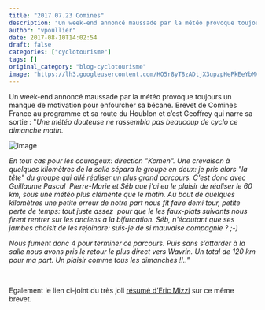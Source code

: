 ```yaml
---
title: "2017.07.23 Comines"
description: "Un week-end annoncé maussade par la météo provoque toujours un manque de motivation pour enfourcher sa bécane. Brevet de Comines France au programme et sa route du Houblon et c’est Geoffrey qui narre sa sortie : \"*Une météo douteuse ne rassembla pas beaucoup de cyclo ce dimanche matin.*"
author: "vpoullier"
date: 2017-08-10T14:02:54
draft: false
categories: ["cyclotourisme"]
tags: []
original_category: "blog-cyclotourisme"
image: "https://lh3.googleusercontent.com/HO5r8yT8zADtjX3upzpHePkEeYbMVKq0RyAjwDF3Mv1_3dVxGVPaOPp-YIl0vSoqyDP0-PGiq_EvPvMVECKJZ1Izpu-oaeZj9mjaYtjINci3S4ejUlJ_tiyltvn0A7QMqDI56YgDq_HA6BcB3m41gRKTsCZlT8aQfg3UVTROqbgxxcaf4nS74N402ZjO4ztLiD30IuN2mCD7Obn83IkrJEZ67BI13IT4JcLpvV7ReSWODWfUFl-SBPO80S3fb1WDVyuQMOXgilmLo2O3W3XyYCXf9XUD4sR57P-SqYwtBfFRZ7uecG6vmGdj7jkX8ZncY0aBAVDKD27HDwKVtXk5y3fOAcLyKPiEtZgIcRiLYYoOyf4tiw_zUsDy19C6BeadOc2s0bZmaa-WEU6l5jZNUXif_EF-EeAyMDxSalIAwGvbBnVfIlzzniqeKvEw48iWtdxAKkSSKoYSQOG7TdCxyJcRu04da5vW40upkSe7sOsOtnxyki7jJtvMIJNRkqgcyQbu7O4B5BDYitr5qvEQ-cL-r76Y9CzbGv70BOX1FRlb1vAnLcK0Tjya3HqUeXIkRfbhL5O4oo3uoArbd7CpLIxOH-pUvpZRdikG6xrxy--nLjs0Q_UWvVtsOswBG2Zzgz_CPhxc4NFCFAcLnDozY4WFah0EKjHDkYABU9hE-W7FZBs=w200"
---
```


Un week-end annonc&eacute; maussade par la m&eacute;t&eacute;o provoque toujours un manque de motivation pour enfourcher sa b&eacute;cane. Brevet de Comines France au programme et sa route du Houblon et c&rsquo;est Geoffrey qui narre sa sortie&nbsp;: "*Une m&eacute;t&eacute;o douteuse ne rassembla pas beaucoup de cyclo ce dimanche matin.*

<!--more-->

![Image](https://lh3.googleusercontent.com/HO5r8yT8zADtjX3upzpHePkEeYbMVKq0RyAjwDF3Mv1_3dVxGVPaOPp-YIl0vSoqyDP0-PGiq_EvPvMVECKJZ1Izpu-oaeZj9mjaYtjINci3S4ejUlJ_tiyltvn0A7QMqDI56YgDq_HA6BcB3m41gRKTsCZlT8aQfg3UVTROqbgxxcaf4nS74N402ZjO4ztLiD30IuN2mCD7Obn83IkrJEZ67BI13IT4JcLpvV7ReSWODWfUFl-SBPO80S3fb1WDVyuQMOXgilmLo2O3W3XyYCXf9XUD4sR57P-SqYwtBfFRZ7uecG6vmGdj7jkX8ZncY0aBAVDKD27HDwKVtXk5y3fOAcLyKPiEtZgIcRiLYYoOyf4tiw_zUsDy19C6BeadOc2s0bZmaa-WEU6l5jZNUXif_EF-EeAyMDxSalIAwGvbBnVfIlzzniqeKvEw48iWtdxAKkSSKoYSQOG7TdCxyJcRu04da5vW40upkSe7sOsOtnxyki7jJtvMIJNRkqgcyQbu7O4B5BDYitr5qvEQ-cL-r76Y9CzbGv70BOX1FRlb1vAnLcK0Tjya3HqUeXIkRfbhL5O4oo3uoArbd7CpLIxOH-pUvpZRdikG6xrxy--nLjs0Q_UWvVtsOswBG2Zzgz_CPhxc4NFCFAcLnDozY4WFah0EKjHDkYABU9hE-W7FZBs=w350)

*En tout cas pour les courageux: direction "Komen". Une crevaison &agrave; quelques kilom&egrave;tres de la salle s&eacute;para le groupe en deux: je pris alors "la t&ecirc;te" du groupe qui all&eacute; r&eacute;aliser un plus grand parcours. C'est donc avec Guillaume Pascal &nbsp;Pierre-Marie et S&eacute;b que j'ai eu le plaisir de r&eacute;aliser le 60 km, sous une m&eacute;t&eacute;o plus cl&eacute;mente que le matin. Au bout de quelques kilom&egrave;tres une petite erreur de notre part nous fit faire demi tour, petite perte de temps: tout juste assez &nbsp;pour que le les faux-plats suivants nous firent rentrer sur les anciens &agrave; la bifurcation. S&eacute;b, n'&eacute;coutant que ses jambes choisit de les rejoindre: suis-je de si mauvaise compagnie ? ;-)*

*Nous fument donc 4 pour terminer ce parcours. Puis sans s&rsquo;attarder &agrave; la salle nous avons pris le retour le plus direct vers Wavrin. Un total de 120 km pour ma part. Un plaisir comme tous les dimanches !!.."*

*&nbsp;*

Egalement le lien ci-joint du tr&egrave;s joli&nbsp;[r&eacute;sum&eacute; d&rsquo;Eric Mizzi](http://couronsdunord.blog.lemonde.fr/2017/07/23/route-du-houblon-cyclo-comines-2017/)&nbsp;sur ce m&ecirc;me brevet.&nbsp;